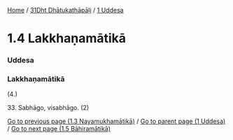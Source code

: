 
[Home](/) / [31Dht Dhātukathāpāḷi](../../31Dht.md) / [1 Uddesa](../1.md)

# 1.4 Lakkhaṇamātikā

### Uddesa

### Lakkhaṇamātikā

(4.)

33\. Sabhāgo, visabhāgo. (2)

[Go to previous page (1.3 Nayamukhamātikā)](1.3.md) / [Go to parent page (1 Uddesa)](../1.md) / [Go to next page (1.5 Bāhiramātikā)](1.5.md)


